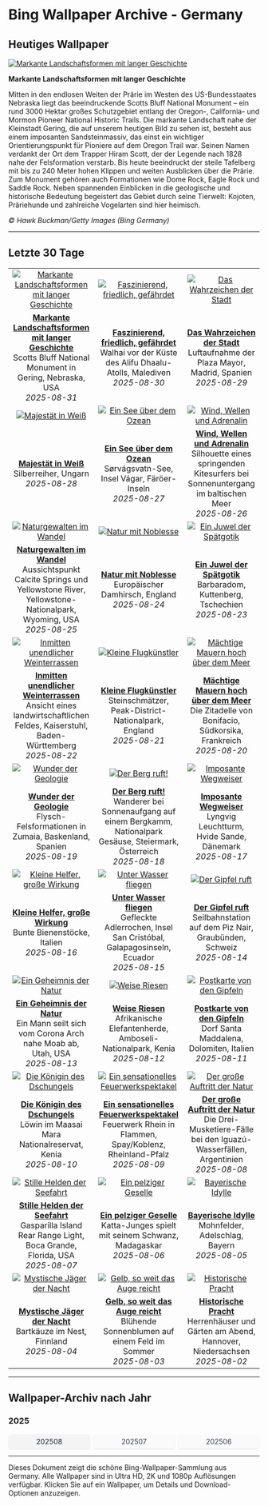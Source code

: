 # Bing Wallpaper Archive - Germany

## Heutiges Wallpaper

[![Markante Landschaftsformen mit langer Geschichte](https://www.bing.com/th?id=OHR.ScottsBluff_DE-DE5756991570_UHD.jpg&pid=hp&w=2560)](https://bing.codexun.com/de/detail/20250831)

**Markante Landschaftsformen mit langer Geschichte**

Mitten in den endlosen Weiten der Prärie im Westen des US-Bundesstaates Nebraska liegt das beeindruckende Scotts Bluff National Monument – ein rund 3000 Hektar großes Schutzgebiet entlang der Oregon-, California- und Mormon Pioneer National Historic Trails. Die markante Landschaft nahe der Kleinstadt Gering, die auf unserem heutigen Bild zu sehen ist, besteht aus einem imposanten Sandsteinmassiv, das einst ein wichtiger Orientierungspunkt für Pioniere auf dem Oregon Trail war. Seinen Namen verdankt der Ort dem Trapper Hiram Scott, der der Legende nach 1828 nahe der Felsformation verstarb. Bis heute beeindruckt der steile Tafelberg mit bis zu 240 Meter hohen Klippen und weiten Ausblicken über die Prärie. Zum Monument gehören auch Formationen wie Dome Rock, Eagle Rock und Saddle Rock. Neben spannenden Einblicken in die geologische und historische Bedeutung begeistert das Gebiet durch seine Tierwelt: Kojoten, Präriehunde und zahlreiche Vogelarten sind hier heimisch.

*© Hawk Buckman/Getty Images (Bing Germany)*

---

## Letzte 30 Tage

| | | |
|:---:|:---:|:---:|
| [![Markante Landschaftsformen mit langer Geschichte](https://www.bing.com/th?id=OHR.ScottsBluff_DE-DE5756991570_UHD.jpg&pid=hp&w=2560)](https://bing.codexun.com/de/detail/20250831) | [![Faszinierend, friedlich, gefährdet](https://www.bing.com/th?id=OHR.MaldivesWhaleShark_DE-DE5305266157_UHD.jpg&pid=hp&w=2560)](https://bing.codexun.com/de/detail/20250830) | [![Das Wahrzeichen der Stadt](https://www.bing.com/th?id=OHR.PlazaMayor_DE-DE2952299555_UHD.jpg&pid=hp&w=2560)](https://bing.codexun.com/de/detail/20250829) | 
| **[Markante Landschaftsformen mit langer Geschichte](https://bing.codexun.com/de/detail/20250831)**<br>Scotts Bluff National Monument in Gering, Nebraska, USA<br>*2025-08-31* | **[Faszinierend, friedlich, gefährdet](https://bing.codexun.com/de/detail/20250830)**<br>Walhai vor der Küste des Alifu Dhaalu-Atolls, Malediven<br>*2025-08-30* | **[Das Wahrzeichen der Stadt](https://bing.codexun.com/de/detail/20250829)**<br>Luftaufnahme der Plaza Mayor, Madrid, Spanien<br>*2025-08-29* | 
| [![Majestät in Weiß](https://www.bing.com/th?id=OHR.WhiteEgret_DE-DE4529883456_UHD.jpg&pid=hp&w=2560)](https://bing.codexun.com/de/detail/20250828) | [![Ein See über dem Ozean](https://www.bing.com/th?id=OHR.FaroeLake_DE-DE3217982226_UHD.jpg&pid=hp&w=2560)](https://bing.codexun.com/de/detail/20250827) | [![Wind, Wellen und Adrenalin](https://www.bing.com/th?id=OHR.KitesurferGermany_DE-DE6337370430_UHD.jpg&pid=hp&w=2560)](https://bing.codexun.com/de/detail/20250826) | 
| **[Majestät in Weiß](https://bing.codexun.com/de/detail/20250828)**<br>Silberreiher, Ungarn<br>*2025-08-28* | **[Ein See über dem Ozean](https://bing.codexun.com/de/detail/20250827)**<br>Sørvágsvatn-See, Insel Vágar, Färöer-Inseln<br>*2025-08-27* | **[Wind, Wellen und Adrenalin](https://bing.codexun.com/de/detail/20250826)**<br>Silhouette eines springenden Kitesurfers bei Sonnenuntergang im baltischen Meer<br>*2025-08-26* | 
| [![Naturgewalten im Wandel](https://www.bing.com/th?id=OHR.YellowstoneRiver_DE-DE2550082704_UHD.jpg&pid=hp&w=2560)](https://bing.codexun.com/de/detail/20250825) | [![Natur mit Noblesse](https://www.bing.com/th?id=OHR.CervusDama_DE-DE7228900180_UHD.jpg&pid=hp&w=2560)](https://bing.codexun.com/de/detail/20250824) | [![Ein Juwel der Spätgotik](https://www.bing.com/th?id=OHR.SaintBarbaras_DE-DE2329773530_UHD.jpg&pid=hp&w=2560)](https://bing.codexun.com/de/detail/20250823) | 
| **[Naturgewalten im Wandel](https://bing.codexun.com/de/detail/20250825)**<br>Aussichtspunkt Calcite Springs und Yellowstone River, Yellowstone-Nationalpark, Wyoming, USA<br>*2025-08-25* | **[Natur mit Noblesse](https://bing.codexun.com/de/detail/20250824)**<br>Europäischer Damhirsch, England<br>*2025-08-24* | **[Ein Juwel der Spätgotik](https://bing.codexun.com/de/detail/20250823)**<br>Barbaradom, Kuttenberg, Tschechien<br>*2025-08-23* | 
| [![Inmitten unendlicher Weinterrassen](https://www.bing.com/th?id=OHR.FieldKaiserstuhl_DE-DE8624743800_UHD.jpg&pid=hp&w=2560)](https://bing.codexun.com/de/detail/20250822) | [![Kleine Flugkünstler](https://www.bing.com/th?id=OHR.WheatearBird_DE-DE8545255513_UHD.jpg&pid=hp&w=2560)](https://bing.codexun.com/de/detail/20250821) | [![Mächtige Mauern hoch über dem Meer](https://www.bing.com/th?id=OHR.CitadelBonifacio_DE-DE9194010566_UHD.jpg&pid=hp&w=2560)](https://bing.codexun.com/de/detail/20250820) | 
| **[Inmitten unendlicher Weinterrassen](https://bing.codexun.com/de/detail/20250822)**<br>Ansicht eines landwirtschaftlichen Feldes, Kaiserstuhl, Baden-Württemberg<br>*2025-08-22* | **[Kleine Flugkünstler](https://bing.codexun.com/de/detail/20250821)**<br>Steinschmätzer, Peak-District-Nationalpark, England<br>*2025-08-21* | **[Mächtige Mauern hoch über dem Meer](https://bing.codexun.com/de/detail/20250820)**<br>Die Zitadelle von Bonifacio, Südkorsika, Frankreich<br>*2025-08-20* | 
| [![Wunder der Geologie](https://www.bing.com/th?id=OHR.GipuzcoaSummer_DE-DE5130461802_UHD.jpg&pid=hp&w=2560)](https://bing.codexun.com/de/detail/20250819) | [![Der Berg ruft!](https://www.bing.com/th?id=OHR.GermanyHiker_DE-DE4106707068_UHD.jpg&pid=hp&w=2560)](https://bing.codexun.com/de/detail/20250818) | [![Imposante Wegweiser](https://www.bing.com/th?id=OHR.LyngvigLighthouse_DE-DE8062219926_UHD.jpg&pid=hp&w=2560)](https://bing.codexun.com/de/detail/20250817) | 
| **[Wunder der Geologie](https://bing.codexun.com/de/detail/20250819)**<br>Flysch-Felsformationen in Zumaia, Baskenland, Spanien<br>*2025-08-19* | **[Der Berg ruft!](https://bing.codexun.com/de/detail/20250818)**<br>Wanderer bei Sonnenaufgang auf einem Bergkamm, Nationalpark Gesäuse, Steiermark, Österreich<br>*2025-08-18* | **[Imposante Wegweiser](https://bing.codexun.com/de/detail/20250817)**<br>Lyngvig Leuchtturm, Hvide Sande, Dänemark<br>*2025-08-17* | 
| [![Kleine Helfer, große Wirkung](https://www.bing.com/th?id=OHR.ColorfulBeehives_DE-DE0790331743_UHD.jpg&pid=hp&w=2560)](https://bing.codexun.com/de/detail/20250816) | [![Unter Wasser fliegen](https://www.bing.com/th?id=OHR.SpottedEagleRay_DE-DE1512505039_UHD.jpg&pid=hp&w=2560)](https://bing.codexun.com/de/detail/20250815) | [![Der Gipfel ruft](https://www.bing.com/th?id=OHR.PizNairPeak_DE-DE6932582005_UHD.jpg&pid=hp&w=2560)](https://bing.codexun.com/de/detail/20250814) | 
| **[Kleine Helfer, große Wirkung](https://bing.codexun.com/de/detail/20250816)**<br>Bunte Bienenstöcke, Italien<br>*2025-08-16* | **[Unter Wasser fliegen](https://bing.codexun.com/de/detail/20250815)**<br>Gefleckte Adlerrochen, Insel San Cristóbal, Galapagosinseln, Ecuador<br>*2025-08-15* | **[Der Gipfel ruft](https://bing.codexun.com/de/detail/20250814)**<br>Seilbahnstation auf dem Piz Nair, Graubünden, Schweiz<br>*2025-08-14* | 
| [![Ein Geheimnis der Natur](https://www.bing.com/th?id=OHR.CoronaArch_DE-DE6360631129_UHD.jpg&pid=hp&w=2560)](https://bing.codexun.com/de/detail/20250813) | [![Weise Riesen](https://www.bing.com/th?id=OHR.KenyaElephants_DE-DE2871911456_UHD.jpg&pid=hp&w=2560)](https://bing.codexun.com/de/detail/20250812) | [![Postkarte von den Gipfeln](https://www.bing.com/th?id=OHR.SantaMaddalena_DE-DE0481980193_UHD.jpg&pid=hp&w=2560)](https://bing.codexun.com/de/detail/20250811) | 
| **[Ein Geheimnis der Natur](https://bing.codexun.com/de/detail/20250813)**<br>Ein Mann seilt sich vom Corona Arch nahe Moab ab, Utah, USA<br>*2025-08-13* | **[Weise Riesen](https://bing.codexun.com/de/detail/20250812)**<br>Afrikanische Elefantenherde, Amboseli-Nationalpark, Kenia<br>*2025-08-12* | **[Postkarte von den Gipfeln](https://bing.codexun.com/de/detail/20250811)**<br>Dorf Santa Maddalena, Dolomiten, Italien<br>*2025-08-11* | 
| [![Die Königin des Dschungels](https://www.bing.com/th?id=OHR.LionessKenya_DE-DE2649439524_UHD.jpg&pid=hp&w=2560)](https://bing.codexun.com/de/detail/20250810) | [![Ein sensationelles Feuerwerkspektakel](https://www.bing.com/th?id=OHR.RhineFirework_DE-DE3111105918_UHD.jpg&pid=hp&w=2560)](https://bing.codexun.com/de/detail/20250809) | [![Der große Auftritt der Natur](https://www.bing.com/th?id=OHR.IguazuArgentina_DE-DE9260087426_UHD.jpg&pid=hp&w=2560)](https://bing.codexun.com/de/detail/20250808) | 
| **[Die Königin des Dschungels](https://bing.codexun.com/de/detail/20250810)**<br>Löwin im Maasai Mara Nationalreservat, Kenia<br>*2025-08-10* | **[Ein sensationelles Feuerwerkspektakel](https://bing.codexun.com/de/detail/20250809)**<br>Feuerwerk Rhein in Flammen, Spay/Koblenz, Rheinland-Pfalz<br>*2025-08-09* | **[Der große Auftritt der Natur](https://bing.codexun.com/de/detail/20250808)**<br>Die Drei-Musketiere-Fälle bei den Iguazú-Wasserfällen, Argentinien<br>*2025-08-08* | 
| [![Stille Helden der Seefahrt](https://www.bing.com/th?id=OHR.GasparillaLight_DE-DE5398633166_UHD.jpg&pid=hp&w=2560)](https://bing.codexun.com/de/detail/20250807) | [![Ein pelziger Geselle](https://www.bing.com/th?id=OHR.BabyLemur_DE-DE7888318090_UHD.jpg&pid=hp&w=2560)](https://bing.codexun.com/de/detail/20250806) | [![Bayerische Idylle](https://www.bing.com/th?id=OHR.PoppyfieldAdelschlag_DE-DE8788732067_UHD.jpg&pid=hp&w=2560)](https://bing.codexun.com/de/detail/20250805) | 
| **[Stille Helden der Seefahrt](https://bing.codexun.com/de/detail/20250807)**<br>Gasparilla Island Rear Range Light, Boca Grande, Florida, USA<br>*2025-08-07* | **[Ein pelziger Geselle](https://bing.codexun.com/de/detail/20250806)**<br>Katta-Junges spielt mit seinem Schwanz, Madagaskar<br>*2025-08-06* | **[Bayerische Idylle](https://bing.codexun.com/de/detail/20250805)**<br>Mohnfelder, Adelschlag, Bayern<br>*2025-08-05* | 
| [![Mystische Jäger der Nacht](https://www.bing.com/th?id=OHR.LaplandOwl_DE-DE9006060436_UHD.jpg&pid=hp&w=2560)](https://bing.codexun.com/de/detail/20250804) | [![Gelb, so weit das Auge reicht](https://www.bing.com/th?id=OHR.HappySunflower_DE-DE9238055118_UHD.jpg&pid=hp&w=2560)](https://bing.codexun.com/de/detail/20250803) | [![Historische Pracht](https://www.bing.com/th?id=OHR.HerrenhaeuserHannover_DE-DE9700830017_UHD.jpg&pid=hp&w=2560)](https://bing.codexun.com/de/detail/20250802) | 
| **[Mystische Jäger der Nacht](https://bing.codexun.com/de/detail/20250804)**<br>Bartkäuze im Nest, Finnland<br>*2025-08-04* | **[Gelb, so weit das Auge reicht](https://bing.codexun.com/de/detail/20250803)**<br>Blühende Sonnenblumen auf einem Feld im Sommer<br>*2025-08-03* | **[Historische Pracht](https://bing.codexun.com/de/detail/20250802)**<br>Herrenhäuser und Gärten am Abend, Hannover, Niedersachsen<br>*2025-08-02* | 


---

## Wallpaper-Archiv nach Jahr

### 2025
<div style="display: grid; grid-template-columns: repeat(auto-fit, minmax(80px, 1fr)); gap: 6px; margin: 12px 0;">
<a href="https://bing.codexun.com/de/archive/202508" style="padding: 6px 12px; font-size: 14px; border-radius: 6px; box-shadow: 0 1px 2px rgba(0,0,0,0.1); background-color: #f3f4f6; color: #374151; text-decoration: none; text-align: center; transition: background-color 0.2s ease; font-weight: 500;">202508</a>
<a href="https://bing.codexun.com/de/archive/202507" style="padding: 6px 12px; font-size: 14px; border-radius: 6px; box-shadow: 0 1px 2px rgba(0,0,0,0.1); background-color: #f9fafb; color: #374151; text-decoration: none; text-align: center; transition: background-color 0.2s ease;">202507</a>
<a href="https://bing.codexun.com/de/archive/202506" style="padding: 6px 12px; font-size: 14px; border-radius: 6px; box-shadow: 0 1px 2px rgba(0,0,0,0.1); background-color: #f9fafb; color: #374151; text-decoration: none; text-align: center; transition: background-color 0.2s ease;">202506</a>
</div>



---

Dieses Dokument zeigt die schöne Bing-Wallpaper-Sammlung aus Germany. Alle Wallpaper sind in Ultra HD, 2K und 1080p Auflösungen verfügbar. Klicken Sie auf ein Wallpaper, um Details und Download-Optionen anzuzeigen.
